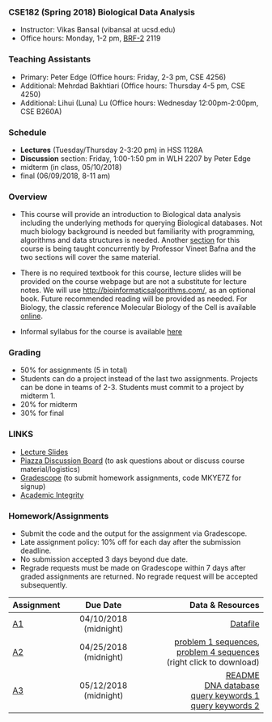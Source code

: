 ### CSE182 (Spring 2018) Biological Data Analysis

- Instructor: Vikas Bansal (vibansal at ucsd.edu)
- Office hours: Monday, 1-2 pm, [BRF-2](https://www.google.com/maps/place/Biomedical+Research+Facility+II,+UCSD/@32.8744664,-117.2371338,17z/data=!3m1!4b1!4m5!3m4!1s0x80dc06cf83785c07:0xef0daf822e4bf0d4!8m2!3d32.8744664!4d-117.2349451) 2119

### Teaching Assistants
- Primary: Peter Edge (Office hours: Friday, 2-3 pm, CSE 4256)
- Additional: Mehrdad Bakhtiari (Office hours: Thursday 4-5 pm, CSE 4250)
- Additional: Lihui (Luna) Lu (Office hours: Wednesday 12:00pm-2:00pm, CSE B260A)

### Schedule 

- **Lectures** (Tuesday/Thursday 2-3:20 pm) in HSS 1128A
- **Discussion** section: Friday, 1:00-1:50 pm in WLH 2207 by Peter Edge
- midterm (in class, 05/10/2018)
- final (06/09/2018, 8-11 am) 

### Overview 

- This course will provide an introduction to Biological data analysis including the underlying methods for querying Biological databases. Not much biology background is needed but familiarity with programming, algorithms and data structures is needed. Another [section](http://proteomics.ucsd.edu/vbafna/teaching-2/cse182-biological-data-analysis/) for this course is being taught concurrently by Professor Vineet Bafna and the two sections will cover the same material. 

- There is no required textbook for this course, lecture slides will be provided on the course webpage but are not a substitute for lecture notes. We will use  http://bioinformaticsalgorithms.com/, as an optional book.  Future recommended reading will be provided as needed. For Biology, the classic reference  Molecular Biology of the Cell  is available [online](http://www.ncbi.nlm.nih.gov/books/NBK21054/).

- Informal syllabus for the course is available [here](https://www.dropbox.com/s/rcpdzixvjgg6fds/syllabus_outline.pdf?dl=0)


### Grading

 - 50% for assignments (5 in total)
 - Students can do a project instead of the last two assignments. Projects can be done in teams of 2-3. Students must commit to a project by midterm 1. 
 - 20% for midterm
 - 30% for final 

### LINKS
 - [Lecture Slides](https://github.com/vibansal/CSE182/blob/master/lectures/readme.md)
 - [Piazza Discussion Board](https://piazza.com/ucsd/spring2018/cse182) (to ask questions about or discuss course material/logistics)
 - [Gradescope](https://gradescope.com/) (to submit homework assignments, code MKYE7Z for signup)
 - [Academic Integrity](https://www.dropbox.com/s/s7ugrqp3ykpu5np/AcademicIntegrityPolicy.pdf?dl=0)
 
### Homework/Assignments

- Submit the code and the output for the assignment via Gradescope. 
- Late assignment policy: 10% off for each day after the submission deadline. 
- No submission accepted 3 days beyond due date.
- Regrade requests must be made on Gradescope within 7 days after graded assignments are returned. No regrade request will be accepted subsequently.

| Assignment | Due Date  | Data & Resources |
| ------------- |:-------------:| -----:|
| [A1](https://github.com/vibansal/CSE182/blob/master/assignments/a1.pdf) | 04/10/2018 (midnight) | [Datafile](https://github.com/vibansal/CSE182/blob/master/assignments/datafile.txt) | 
| [A2](assignments/A2.pdf) | 04/25/2018 (midnight) | [problem 1 sequences](assignments/p1seqs.txt), [problem 4 sequences](https://raw.githubusercontent.com/vibansal/CSE182/master/assignments/p4seqs.txt) <br> (right click to download) |
| [A3](assignments/A3.pdf) | 05/12/2018 (midnight) | [README](assignments/readme.txt) <br> [DNA database](assignments/DNA.txt) <br> [query keywords 1](assignments/queries.txt) <br> [query keywords 2](queries2.txt) |


